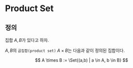 # Product Set
## 정의
집합 $A,B$가 있다고 하자.

$A,B$의 `곱집합(product set)` $A \times B$는 다음과 같이 정의된 집합이다.

$$ A \times B := \Set{(a,b) | a \in A, b \in B} $$